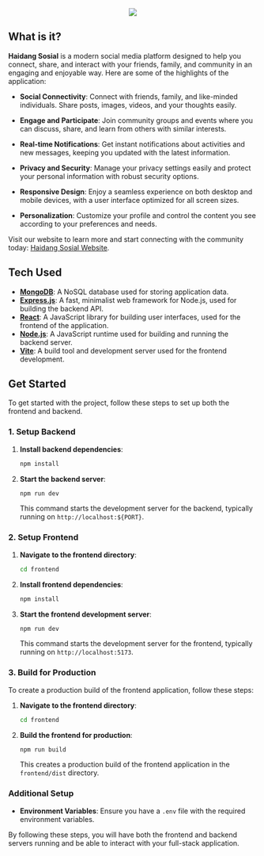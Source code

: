 <div align="center"> <img src="/frontend/public/1.png"> </div>


## What is it?

**Haidang Sosial** is a modern social media platform designed to help you connect, share, and interact with your friends, family, and community in an engaging and enjoyable way. Here are some of the highlights of the application:

- **Social Connectivity**: Connect with friends, family, and like-minded individuals. Share posts, images, videos, and your thoughts easily.

- **Engage and Participate**: Join community groups and events where you can discuss, share, and learn from others with similar interests.

- **Real-time Notifications**: Get instant notifications about activities and new messages, keeping you updated with the latest information.

- **Privacy and Security**: Manage your privacy settings easily and protect your personal information with robust security options.

- **Responsive Design**: Enjoy a seamless experience on both desktop and mobile devices, with a user interface optimized for all screen sizes.

- **Personalization**: Customize your profile and control the content you see according to your preferences and needs.

Visit our website to learn more and start connecting with the community today: [Haidang Sosial Website](https://haidang-sosial.onrender.com/).


## Tech Used

- **[MongoDB](https://www.mongodb.com/)**: A NoSQL database used for storing application data.
- **[Express.js](https://expressjs.com/)**: A fast, minimalist web framework for Node.js, used for building the backend API.
- **[React](https://reactjs.org/)**: A JavaScript library for building user interfaces, used for the frontend of the application.
- **[Node.js](https://nodejs.org/)**: A JavaScript runtime used for building and running the backend server.
- **[Vite](https://vitejs.dev/)**: A build tool and development server used for the frontend development.

## Get Started

To get started with the project, follow these steps to set up both the frontend and backend.

### 1. Setup Backend

1. **Install backend dependencies**:
    ```bash
    npm install
    ```

2. **Start the backend server**:
    ```bash
    npm run dev
    ```

    This command starts the development server for the backend, typically running on `http://localhost:${PORT}`.

### 2. Setup Frontend

1. **Navigate to the frontend directory**:
    ```bash
    cd frontend
    ```

2. **Install frontend dependencies**:
    ```bash
    npm install
    ```

3. **Start the frontend development server**:
    ```bash
    npm run dev
    ```

    This command starts the development server for the frontend, typically running on `http://localhost:5173`.

### 3. Build for Production

To create a production build of the frontend application, follow these steps:

1. **Navigate to the frontend directory**:
    ```bash
    cd frontend
    ```

2. **Build the frontend for production**:
    ```bash
    npm run build
    ```

    This creates a production build of the frontend application in the `frontend/dist` directory.


### Additional Setup

- **Environment Variables**: Ensure you have a `.env` file with the required environment variables.

By following these steps, you will have both the frontend and backend servers running and be able to interact with your full-stack application.

